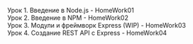 Урок 1. Введение в Node.js                   -    HomeWork01  
Урок 2. Введение в NPM                       -    HomeWork02  
Урок 3. Модули и фреймворк Express (WIP)     -    HomeWork03  
Урок 4. Создание REST API с Express          -    HomeWork04  

